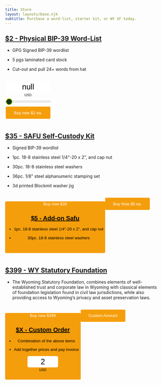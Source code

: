 ```yaml
---
title: Store
layout: layouts/base.njk
subtitle: Purchase a word-list, starter kit, or WY SF today.
---
```


## <u> $2 - Physical BIP-39 Word-List</u>

+ GPG Signed BIP-39 wordlist

+ 5 pgs laminated card stock

+ Cut-out and pull 24+ words from hat
<br>
<style type="text/css"> .btcpay-form { display: inline-flex; align-items: center; justify-content: center; } .btcpay-form--inline { flex-direction: row; } .btcpay-form--block { flex-direction: column; } .btcpay-form--inline .submit { margin-left: 15px; } .btcpay-form--block select { margin-bottom: 10px; } .btcpay-form .btcpay-custom-container{ text-align: center; }.btcpay-custom { display: flex; align-items: center; justify-content: center; } .btcpay-form .plus-minus { cursor:pointer; font-size:25px; line-height: 25px; background: #DFE0E1; height: 30px; width: 45px; border:none; border-radius: 60px; margin: auto 5px; display: inline-flex; justify-content: center; } .btcpay-form select { -moz-appearance: none; -webkit-appearance: none; appearance: none; color: currentColor; background: transparent; border:1px solid transparent; display: block; padding: 1px; margin-left: auto; margin-right: auto; font-size: 11px; cursor: pointer; } .btcpay-form select:hover { border-color: #ccc; } #btcpay-input-price { -moz-appearance: none; -webkit-appearance: none; border: none; box-shadow: none; text-align: center; font-size: 25px; margin: auto; border-radius: 5px; line-height: 35px; background: #fff; } #btcpay-input-price::-webkit-outer-spin-button, #btcpay-input-price::-webkit-inner-spin-button { -webkit-appearance: none; margin: 0; } </style>
<style type="text/css"> input[type=range].btcpay-input-range { -webkit-appearance:none; width:100%; background: transparent; } input[type=range].btcpay-input-range:focus { outline:0; } input[type=range].btcpay-input-range::-webkit-slider-runnable-track { width:100%; height:3.1px; cursor:pointer; box-shadow:0 0 1.7px #020,0 0 0 #003c00; background:#f3f3f3; border-radius:1px; border:0; } input[type=range].btcpay-input-range::-webkit-slider-thumb { box-shadow:none; border:2.5px solid #cedc21; height:22px; width:22px; border-radius:50%; background:#0f3723; cursor:pointer; -webkit-appearance:none; margin-top:-9.45px } input[type=range].btcpay-input-range:focus::-webkit-slider-runnable-track { background:#fff; } input[type=range].btcpay-input-range::-moz-range-track { width:100%; height:3.1px; cursor:pointer; box-shadow:0 0 1.7px #020,0 0 0 #003c00; background:#f3f3f3; border-radius:1px; border:0; } input[type=range].btcpay-input-range::-moz-range-thumb { box-shadow:none; border:2.5px solid #cedc21; height:22px; width:22px; border-radius:50%; background:#0f3723; cursor:pointer; } input[type=range].btcpay-input-range::-ms-track { width:100%; height:3.1px; cursor:pointer; background:0 0; border-color:transparent; color:transparent; } input[type=range].btcpay-input-range::-ms-fill-lower { background:#e6e6e6; border:0; border-radius:2px; box-shadow:0 0 1.7px #020,0 0 0 #003c00; } input[type=range].btcpay-input-range::-ms-fill-upper { background:#f3f3f3; border:0; border-radius:2px; box-shadow:0 0 1.7px #020,0 0 0 #003c00; } input[type=range].btcpay-input-range::-ms-thumb { box-shadow:none; border:2.5px solid #cedc21; height:22px; width:22px; border-radius:50%; background:#0f3723; cursor:pointer; height:3.1px; } input[type=range].btcpay-input-range:focus::-ms-fill-lower { background:#f3f3f3; } input[type=range].btcpay-input-range:focus::-ms-fill-upper { background:#fff; } </style>
<form method="POST"  action="https://btcpay.wyo.llc/api/v1/invoices" class="btcpay-form btcpay-form--block">
  <input type="hidden" name="storeId" value="2bXg8ZDU4CNJEpKjNyXy7ztShh2gjs6tN1DWn9KjGpLr" />
  <input type="hidden" name="notifyEmail" value="safu@xbt.llc" />
  <div class="btcpay-custom-container">
    <input id="btcpay-input-price" name="price" type="text" min="0" max="none" step="any" value="null" style="width: 146px;" oninput="event.preventDefault();isNaN(event.target.value)? document.querySelector('#btcpay-input-price').value = null : event.target.value; if (this.value < undefined) {this.value = undefined; } else if(this.value > undefined){  this.value = undefined;}" onchange= "var el=document.querySelector('#btcpay-input-price'); var price = parseInt(el.value);  if(price< 5) { el.value = 5} else if(price> 100) { el.value = 100} document.querySelector('#btcpay-input-range').value = el.value" />
    <select name="currency">
      <option value="USD" selected>USD</option>
    </select>
    <input class="btcpay-input-range" id="btcpay-input-range" value="2" type="range" min="2" max="20" step="2" style="width:146px;margin-bottom:15px;" oninput="document.querySelector('#btcpay-input-price').value = document.querySelector('#btcpay-input-range').value" />
  </div>
<button type="submit" class="submit" name="submit" style="min-width:146px; min-height:40px; border-radius: 4px;border-style: none;background-color: #F59E0C;" alt="Pay with BtcPay, Self-Hosted Bitcoin Payment Processor"><span style="color:#fff">Buy now $2 ea.</span>
</button></form>

## <u>$35 - SAFU Self-Custody Kit</u>

+ Signed BIP-39 wordlist

+ 1pc. 18-8 stainless steel 1/4"-20 x 2", and cap nut

+ 30pc. 18-8 stainless steel washers 

+ 36pc. 1/8" steel alphanumeric stamping set

+ 3d printed Blockmit washer jig
<br>
<style type="text/css"> .btcpay-form { display: inline-flex; align-items: center; justify-content: center; } .btcpay-form--inline { flex-direction: row; } .btcpay-form--block { flex-direction: column; } .btcpay-form--inline .submit { margin-left: 15px; } .btcpay-form--block select { margin-bottom: 10px; } .btcpay-form .btcpay-custom-container{ text-align: center; }.btcpay-custom { display: flex; align-items: center; justify-content: center; } .btcpay-form .plus-minus { cursor:pointer; font-size:25px; line-height: 25px; background: #DFE0E1; height: 30px; width: 45px; border:none; border-radius: 60px; margin: auto 5px; display: inline-flex; justify-content: center; } .btcpay-form select { -moz-appearance: none; -webkit-appearance: none; appearance: none; color: currentColor; background: transparent; border:1px solid transparent; display: block; padding: 1px; margin-left: auto; margin-right: auto; font-size: 11px; cursor: pointer; } .btcpay-form select:hover { border-color: #ccc; } #btcpay-input-price { -moz-appearance: none; -webkit-appearance: none; border: none; box-shadow: none; text-align: center; font-size: 25px; margin: auto; border-radius: 5px; line-height: 35px; background: #fff; } #btcpay-input-price::-webkit-outer-spin-button, #btcpay-input-price::-webkit-inner-spin-button { -webkit-appearance: none; margin: 0; } </style>
<form method="POST"  action="https://btcpay.wyo.llc/api/v1/invoices" class="btcpay-form btcpay-form--block">
  <input type="hidden" name="storeId" value="2bXg8ZDU4CNJEpKjNyXy7ztShh2gjs6tN1DWn9KjGpLr" />
  <input type="hidden" name="notifyEmail" value="heir@xbt.llc" />
  <input type="hidden" name="price" value="35" />
  <input type="hidden" name="currency" value="USD" />
<button type="submit" class="submit" name="submit" style="min-width:146px; min-height:40px; border-radius: 4px;border-style: none;background-color: #F59E0C;" alt="Pay with BtcPay, Self-Hosted Bitcoin Payment Processor"><span style="color:#fff">Buy now $35</span>
</form>


## <u>$5 - Add-on Safu</u>

+ 1pc. 18-8 stainless steel 1/4"-20 x 2", and cap nut

+ 30pc. 18-8 stainless steel washers  
<br>
<style type="text/css"> .btcpay-form { display: inline-flex; align-items: center; justify-content: center; } .btcpay-form--inline { flex-direction: row; } .btcpay-form--block { flex-direction: column; } .btcpay-form--inline .submit { margin-left: 15px; } .btcpay-form--block select { margin-bottom: 10px; } .btcpay-form .btcpay-custom-container{ text-align: center; }.btcpay-custom { display: flex; align-items: center; justify-content: center; } .btcpay-form .plus-minus { cursor:pointer; font-size:25px; line-height: 25px; background: #DFE0E1; height: 30px; width: 45px; border:none; border-radius: 60px; margin: auto 5px; display: inline-flex; justify-content: center; } .btcpay-form select { -moz-appearance: none; -webkit-appearance: none; appearance: none; color: currentColor; background: transparent; border:1px solid transparent; display: block; padding: 1px; margin-left: auto; margin-right: auto; font-size: 11px; cursor: pointer; } .btcpay-form select:hover { border-color: #ccc; } #btcpay-input-price { -moz-appearance: none; -webkit-appearance: none; border: none; box-shadow: none; text-align: center; font-size: 25px; margin: auto; border-radius: 5px; line-height: 35px; background: #fff; } #btcpay-input-price::-webkit-outer-spin-button, #btcpay-input-price::-webkit-inner-spin-button { -webkit-appearance: none; margin: 0; } </style>
<form method="POST"  action="https://btcpay.wyo.llc/api/v1/invoices" class="btcpay-form btcpay-form--block">
  <input type="hidden" name="storeId" value="2bXg8ZDU4CNJEpKjNyXy7ztShh2gjs6tN1DWn9KjGpLr" />
  <input type="hidden" name="notifyEmail" value="safu2@xbt.llc" />
  <input type="hidden" name="price" value="5" />
  <input type="hidden" name="currency" value="USD" />
<button type="submit" class="submit" name="submit" style="min-width:146px; min-height:40px; border-radius: 4px;border-style: none;background-color: #F59E0C;" alt="Pay with BtcPay, Self-Hosted Bitcoin Payment Processor"><span style="color:#fff">Buy Now $5 ea.</span>
</button></form>

## <u>$399 - WY Statutory Foundation</u>

+ The Wyoming Statutory Foundation, combines elements of well- established trust and corporate law in Wyoming with classical elements of foundation legislation found in civil law jurisdictions, while also providing access to Wyoming’s privacy and asset preservation laws.
<br>
<style type="text/css"> .btcpay-form { display: inline-flex; align-items: center; justify-content: center; } .btcpay-form--inline { flex-direction: row; } .btcpay-form--block { flex-direction: column; } .btcpay-form--inline .submit { margin-left: 15px; } .btcpay-form--block select { margin-bottom: 10px; } .btcpay-form .btcpay-custom-container{ text-align: center; }.btcpay-custom { display: flex; align-items: center; justify-content: center; } .btcpay-form .plus-minus { cursor:pointer; font-size:25px; line-height: 25px; background: #DFE0E1; height: 30px; width: 45px; border:none; border-radius: 60px; margin: auto 5px; display: inline-flex; justify-content: center; } .btcpay-form select { -moz-appearance: none; -webkit-appearance: none; appearance: none; color: currentColor; background: transparent; border:1px solid transparent; display: block; padding: 1px; margin-left: auto; margin-right: auto; font-size: 11px; cursor: pointer; } .btcpay-form select:hover { border-color: #ccc; } #btcpay-input-price { -moz-appearance: none; -webkit-appearance: none; border: none; box-shadow: none; text-align: center; font-size: 25px; margin: auto; border-radius: 5px; line-height: 35px; background: #fff; } #btcpay-input-price::-webkit-outer-spin-button, #btcpay-input-price::-webkit-inner-spin-button { -webkit-appearance: none; margin: 0; } </style>
<form method="POST"  action="https://btcpay.wyo.llc/api/v1/invoices" class="btcpay-form btcpay-form--block">
  <input type="hidden" name="storeId" value="2bXg8ZDU4CNJEpKjNyXy7ztShh2gjs6tN1DWn9KjGpLr" />
  <input type="hidden" name="notifyEmail" value="heir@xbt.llc" />
  <input type="hidden" name="price" value="399" />
  <input type="hidden" name="currency" value="USD" />
<button type="submit" class="submit" name="submit" style="min-width:146px; min-height:40px; border-radius: 4px;border-style: none;background-color: #F59E0C;" alt="Pay with BtcPay, Self-Hosted Bitcoin Payments"><span style="color:#fff">Buy now $399</span>
</form>


## <u>$X - Custom Order</u>

+ Combination of the above items

+ Add together prices and pay invoice

<script>if(!window.btcpay){    var head = document.getElementsByTagName('head')[0];   var script = document.createElement('script');   script.src='https://btcpay.wyo.llc/modal/btcpay.js';   script.type = 'text/javascript';   head.append(script);}function onBTCPayFormSubmit(event){    var xhttp = new XMLHttpRequest();    xhttp.onreadystatechange = function() {        if (this.readyState == 4 && this.status == 200) {            if(this.status == 200 && this.responseText){                var response = JSON.parse(this.responseText);                window.btcpay.showInvoice(response.invoiceId);            }        }    };    xhttp.open("POST", event.target.getAttribute('action'), true);    xhttp.send(new FormData( event.target ));}</script><style type="text/css"> .btcpay-form { display: inline-flex; align-items: center; justify-content: center; } .btcpay-form--inline { flex-direction: row; } .btcpay-form--block { flex-direction: column; } .btcpay-form--inline .submit { margin-left: 15px; } .btcpay-form--block select { margin-bottom: 10px; } .btcpay-form .btcpay-custom-container{ text-align: center; }.btcpay-custom { display: flex; align-items: center; justify-content: center; } .btcpay-form .plus-minus { cursor:pointer; font-size:25px; line-height: 25px; background: #DFE0E1; height: 30px; width: 45px; border:none; border-radius: 60px; margin: auto 5px; display: inline-flex; justify-content: center; } .btcpay-form select { -moz-appearance: none; -webkit-appearance: none; appearance: none; color: currentColor; background: transparent; border:1px solid transparent; display: block; padding: 1px; margin-left: auto; margin-right: auto; font-size: 11px; cursor: pointer; } .btcpay-form select:hover { border-color: #ccc; } #btcpay-input-price { -moz-appearance: none; -webkit-appearance: none; border: none; box-shadow: none; text-align: center; font-size: 25px; margin: auto; border-radius: 5px; line-height: 35px; background: #fff; } #btcpay-input-price::-webkit-outer-spin-button, #btcpay-input-price::-webkit-inner-spin-button { -webkit-appearance: none; margin: 0; } </style>
<form method="POST"  onsubmit="onBTCPayFormSubmit(event);return false"  action="https://btcpay.wyo.llc/api/v1/invoices" class="btcpay-form btcpay-form--inline">
  <input type="hidden" name="storeId" value="2bXg8ZDU4CNJEpKjNyXy7ztShh2gjs6tN1DWn9KjGpLr" />
  <input type="hidden" name="jsonResponse" value="true" />
  <div class="btcpay-custom-container">
    <div class="btcpay-custom">
      <input id="btcpay-input-price" name="price" type="number" min="2" max="1000" step="1" value="2" style="width: 4em;" oninput="event.preventDefault();isNaN(event.target.value)? document.querySelector('#btcpay-input-price').value = 2 : event.target.value; if (this.value < 2) {this.value = 2; } else if(this.value > 1000){  this.value = 1000;}"  />
    </div>
    <select name="currency">
      <option value="USD" selected>USD</option>
    </select>
  </div>
<button type="submit" class="submit" name="submit" style="min-width:146px; min-height:40px; border-radius: 4px;border-style: none;background-color: #F59E0C;" alt="Pay with BtcPay, Self-Hosted Bitcoin Payment Processor"><span style="color:#fff">Custom Amount</span>
</button></form>
